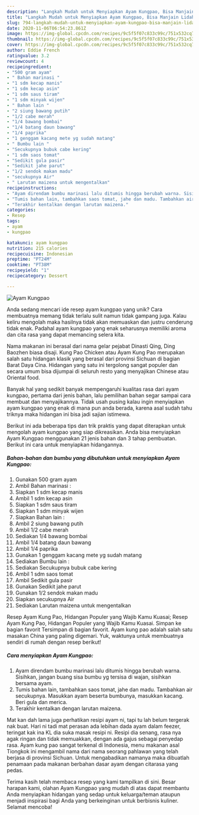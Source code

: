 ```yaml
---
description: "Langkah Mudah untuk Menyiapkan Ayam Kungpao, Bisa Manjain Lidah"
title: "Langkah Mudah untuk Menyiapkan Ayam Kungpao, Bisa Manjain Lidah"
slug: 794-langkah-mudah-untuk-menyiapkan-ayam-kungpao-bisa-manjain-lidah
date: 2020-11-06T06:54:23.861Z
image: https://img-global.cpcdn.com/recipes/9c5f5f07c833c99c/751x532cq70/ayam-kungpao-foto-resep-utama.jpg
thumbnail: https://img-global.cpcdn.com/recipes/9c5f5f07c833c99c/751x532cq70/ayam-kungpao-foto-resep-utama.jpg
cover: https://img-global.cpcdn.com/recipes/9c5f5f07c833c99c/751x532cq70/ayam-kungpao-foto-resep-utama.jpg
author: Eddie French
ratingvalue: 3.2
reviewcount: 4
recipeingredient:
- "500 gram ayam"
- " Bahan marinasi "
- "1 sdm kecap manis"
- "1 sdm kecap asin"
- "1 sdm saus tiram"
- "1 sdm minyak wijen"
- " Bahan lain "
- "2 siung bawang putih"
- "1/2 cabe merah"
- "1/4 bawang bombai"
- "1/4 batang daun bawang"
- "1/4 paprika"
- "1 genggam kacang mete yg sudah matang"
- " Bumbu lain "
- "Secukupnya bubuk cabe kering"
- "1 sdm saos tomat"
- "Sedikit gula pasir"
- "Sedikit jahe parut"
- "1/2 sendok makan madu"
- "secukupnya Air"
- " Larutan maizena untuk mengentalkan"
recipeinstructions:
- "Ayam direndam bumbu marinasi lalu ditumis hingga berubah warna. Sisihkan, jangan buang sisa bumbu yg tersisa di wajan, sisihkan bersama ayam."
- "Tumis bahan lain, tambahkan saos tomat, jahe dan madu. Tambahkan air secukupnya. Masukkan ayam beserta bumbunya, masukkan kacang. Beri gula dan merica."
- "Terakhir kentalkan dengan larutan maizena."
categories:
- Resep
tags:
- ayam
- kungpao

katakunci: ayam kungpao 
nutrition: 215 calories
recipecuisine: Indonesian
preptime: "PT24M"
cooktime: "PT38M"
recipeyield: "1"
recipecategory: Dessert

---
```



![Ayam Kungpao](https://img-global.cpcdn.com/recipes/9c5f5f07c833c99c/751x532cq70/ayam-kungpao-foto-resep-utama.jpg)

Anda sedang mencari ide resep ayam kungpao yang unik? Cara membuatnya memang tidak terlalu sulit namun tidak gampang juga. Kalau keliru mengolah maka hasilnya tidak akan memuaskan dan justru cenderung tidak enak. Padahal ayam kungpao yang enak seharusnya memiliki aroma dan cita rasa yang dapat memancing selera kita.

Nama makanan ini berasal dari nama gelar pejabat Dinasti Qing, Ding Baozhen biasa disaji. Kung Pao Chicken atau Ayam Kung Pao merupakan salah satu hidangan klasik yang berasal dari provinsi Sichuan di bagian Barat Daya Cina. Hidangan yang satu ini tergolong sangat populer dan secara umum bisa dijumpai di seluruh resto yang menyajikan Chinese atau Oriental food.

Banyak hal yang sedikit banyak mempengaruhi kualitas rasa dari ayam kungpao, pertama dari jenis bahan, lalu pemilihan bahan segar sampai cara membuat dan menyajikannya. Tidak usah pusing kalau ingin menyiapkan ayam kungpao yang enak di mana pun anda berada, karena asal sudah tahu triknya maka hidangan ini bisa jadi sajian istimewa.


Berikut ini ada beberapa tips dan trik praktis yang dapat diterapkan untuk mengolah ayam kungpao yang siap dikreasikan. Anda bisa menyiapkan Ayam Kungpao menggunakan 21 jenis bahan dan 3 tahap pembuatan. Berikut ini cara untuk menyiapkan hidangannya.

<!--inarticleads1-->

##### Bahan-bahan dan bumbu yang dibutuhkan untuk menyiapkan Ayam Kungpao:

1. Gunakan 500 gram ayam
1. Ambil  Bahan marinasi :
1. Siapkan 1 sdm kecap manis
1. Ambil 1 sdm kecap asin
1. Siapkan 1 sdm saus tiram
1. Siapkan 1 sdm minyak wijen
1. Siapkan  Bahan lain :
1. Ambil 2 siung bawang putih
1. Ambil 1/2 cabe merah
1. Sediakan 1/4 bawang bombai
1. Ambil 1/4 batang daun bawang
1. Ambil 1/4 paprika
1. Gunakan 1 genggam kacang mete yg sudah matang
1. Sediakan  Bumbu lain :
1. Sediakan Secukupnya bubuk cabe kering
1. Ambil 1 sdm saos tomat
1. Ambil Sedikit gula pasir
1. Gunakan Sedikit jahe parut
1. Gunakan 1/2 sendok makan madu
1. Siapkan secukupnya Air
1. Sediakan  Larutan maizena untuk mengentalkan


Resep Ayam Kung Pao, Hidangan Populer yang Wajib Kamu Kuasai; Resep Ayam Kung Pao, Hidangan Populer yang Wajib Kamu Kuasai. Simpan ke bagian favorit Tersimpan di bagian favorit. Ayam kung pao adalah salah satu masakan China yang paling digemari. Yuk, waktunya untuk membuatnya sendiri di rumah dengan resep berikut! 

<!--inarticleads2-->

##### Cara menyiapkan Ayam Kungpao:

1. Ayam direndam bumbu marinasi lalu ditumis hingga berubah warna. Sisihkan, jangan buang sisa bumbu yg tersisa di wajan, sisihkan bersama ayam.
1. Tumis bahan lain, tambahkan saos tomat, jahe dan madu. Tambahkan air secukupnya. Masukkan ayam beserta bumbunya, masukkan kacang. Beri gula dan merica.
1. Terakhir kentalkan dengan larutan maizena.


Mat kan dah lama juga perhatikan resipi ayam ni, tapi tu lah belum tergerak nak buat. Hari ni tadi mat perasan ada lebihan dada ayam dalam feezer, teringat kak ina KL dia suka masak resipi ni. Resipi dia senang, rasa nya agak ringan dan tidak memuakkan, dengan ada gajus sebagai penyedap rasa. Ayam kung pao sangat terkenal di Indonesia, menu makanan asal Tiongkok ini mengambil nama dari nama seorang pahlawan yang telah berjasa di provinsi Sichuan. Untuk mengabadikan namanya maka dibuatlah penamaan pada makanan berbahan dasar ayam dengan citarasa yang pedas. 

Terima kasih telah membaca resep yang kami tampilkan di sini. Besar harapan kami, olahan Ayam Kungpao yang mudah di atas dapat membantu Anda menyiapkan hidangan yang sedap untuk keluarga/teman ataupun menjadi inspirasi bagi Anda yang berkeinginan untuk berbisnis kuliner. Selamat mencoba!
